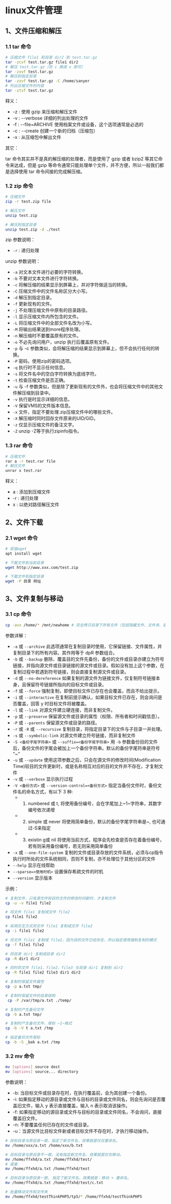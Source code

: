 # linux文件管理

## 1、文件压缩和解压

### 1.1 tar 命令

```sh
# 压缩文件 file1 和目录 dir2 到 test.tar.gz
tar -zcvf test.tar.gz file1 dir2
# 解压 test.tar.gz（将 c 换成 x 即可）
tar -zxvf test.tar.gz
# 解压到指定目录
tar -zxvf test.tar.gz -C /home/sanyer
# 列出压缩文件的内容
tar -ztvf test.tar.gz 
```

释义：

- -z : 使用 gzip 来压缩和解压文件
- -v : --verbose 详细的列出处理的文件
- -f : --file=ARCHIVE 使用档案文件或设备，这个选项通常是必选的
- -c : --create 创建一个新的归档（压缩包）
- -x : 从压缩包中解出文件

其它：

tar 命令其实并不是真的解压缩的处理者，而是使用了 gzip 或者 bzip2 等其它命令来达成，但是 gzip 等命令通常只能处理单个文件，并不方便，所以一般我们都是选择使用 tar 命令间接的完成解压缩。

### 1.2 zip 命令

```sh
# 压缩文件
zip -r test.zip file

# 解压文件
unzip test.zip

# 解压到指定目录
unzip test.zip -d ./test
```

zip 参数说明：

- `-r` : 递归处理

unzip 参数说明：

- `-a` 对文本文件进行必要的字符转换。
- `-b` 不要对文本文件进行字符转换。
- `-c` 将解压缩的结果显示到屏幕上，并对字符做适当的转换。
- `-C` 压缩文件中的文件名称区分大小写。
- `-d` 解压到指定目录。
- `-f` 更新现有的文件。
- `-j` 不处理压缩文件中原有的目录路径。
- `-l` 显示压缩文件内所包含的文件。
- `-L` 将压缩文件中的全部文件名改为小写。
- `-M` 将输出结果送到more程序处理。
- `-n` 解压缩时不要覆盖原有的文件。
- `-o` 不必先询问用户，unzip 执行后覆盖原有文件。
- `-p` 与 -c 参数类似，会将解压缩的结果显示到屏幕上，但不会执行任何的转换。
- `-P` 密码，使用zip的密码选项。
- `-q` 执行时不显示任何信息。
- `-s` 将文件名中的空白字符转换为底线字符。
- `-t` 检查压缩文件是否正确。
- `-u` 与 -f 参数类似，但是除了更新现有的文件外，也会将压缩文件中的其他文件解压缩到目录中。
- `-v` 执行是时显示详细的信息。
- `-V` 保留VMS的文件版本信息。
- `-x` 文件，指定不要处理.zip压缩文件中的哪些文件。
- `-X` 解压缩时同时回存文件原来的UID/GID。
- `-z` 仅显示压缩文件的备注文字。
- `-Z` unzip -Z等于执行zipinfo指令。

### 1.3 rar 命令

```sh
# 压缩文件
rar a -r test.rar file
# 解压文件
unrar x test.rar
```

释义：

- a : 添加到压缩文件
- -r : 递归处理
- x : 以绝对路径解压文件

## 2、文件下载

### 2.1 wget 命令

```sh
# 安装wget
apt install wget

# 下载文件到当前目录
wget http://www.xxx.com/test.zip

# 下载文件到指定目录
wget -P 目录 网址
```

## 3、文件复制与移动

### 3.1 cp 命令

```sh
cp -avx /home/* /mnt/newhome # 完全拷贝目录下所有文件（包括隐藏文件、文件夹、链接）
```

参数详解：

- `-a` 或 `--archive` 此选项通常在复制目录时使用，它保留链接、文件属性，并复制目录下的所有内容。其作用等于 dpR 参数组合。
- `-b` 或 `--backup` 删除、覆盖目的文件先备份，备份的文件或目录亦建立为符号链接，并指向源文件或目录链接的源文件或目录。假如没有加上这个参数，在复制过程中若遇到符号链接，则会直接复制源文件或目录。
- `-d` 或 `--no-dereference` 如果复制的源文件为链接文件，仅复制符号链接本身，且保留符号链接所指向的目标文件或目录。
- `-f` 或 `--force` 强制复制，即使目标文件已存在也会覆盖，而且不给出提示。
- `-i` 或 `--interactive` 在复制前提示确认，如果目标文件已存在，则会询问是否覆盖，回答 y 时目标文件将被覆盖。
- `-l` 或 `--link` 对源文件建立硬连接，而非复制文件。
- `-p` 或 `--preserve` 保留源文件或目录的属性（权限、所有者和时间戳信息）。
- `-P` 或 `--parents` 保留源文件或目录的路径。
- `-r` 或 `-R` 或 `--recursive` 复制目录，将指定目录下的文件与子目录一并处理。
- `-s` 或 `--symbolic-link` 对源文件建立符号链接，而非复制文件
- `-S <备份字尾字符串>` 或 `--suffix=<备份字尾字符串>` 用 `-b` 参数备份目的文件后，备份文件的字尾会被加上一个备份字符串。默认的备份字尾符串是符号 "~"
- `-u` 或 `--update` 使用这项参数之后，只会在源文件的修改时间(Modification Time)较目的文件更新时，或是名称相互对应的目的文件并不存在，才复制文件
-  `-v` 或 `--verbose` 显示执行过程
-  `-V <备份方式>` 或 `--version-control=<备份方式>` 指定当备份文件时，备份文件名的命名方式，有以下 3 种:
    - 1. numbered 或 t, 将使用备份编号，会在字尾加上~1~字符串，其数字编号依次递增
    - 2. simple 或 never 将使用简单备份，默认的备份字尾字符串是~, 也可通过-S来指定
    - 3. existin g或 nil 将使用当前方式，程序会先检查是否存在着备份编号，若有则采用备份编号，若无则采用简单备份
- `-x` 或 `--one-file-system` 复制的文件或目录存放的文件系统，必须与cp指令执行时所处的文件系统相同，否则不复制，亦不处理位于其他分区的文件
-  `--help` 显示在线帮助
-  `--sparse=<使用时机>` 设置保存希疏文件的时机
-  `--version` 显示版本

示例：

```sh
# 复制文件，只有源文件较目的文件的修改时间新时，才复制文件
cp -u -v file1 file2

# 将文件 file1 复制成文件 file2
cp file1 file2

# 采用交互方式将文件 file1 复制成文件 file2
cp -i file1 file2

# 将文件 file1 复制成 file2，因为目的文件已经存在，所以指定使用强制复制的模式
cp -f file1 file2

# 将目录 dir1 复制成目录 dir2
cp -R dir1 dir2

# 同时将文件 file1、file2、file3 与目录 dir1 复制到 dir2
cp -R file1 file2 file3 dir1 dir2

# 复制时保留文件属性
cp -p a.txt tmp/

# 复制时保留文件的目录结构
 cp -P /var/tmp/a.txt ./temp/

# 复制时产生备份文件
cp -b a.txt tmp/

# 复制时产生备份文件，尾标 ~1~格式
cp -b -V t a.txt /tmp

# 指定备份文件尾标
cp -b -S _bak a.txt /tmp
```

### 3.2 mv 命令

```sh
mv [options] source dest
mv [options] source... directory
```

参数说明：

- -b: 当目标文件或目录存在时，在执行覆盖前，会为其创建一个备份。
- -i: 如果指定移动的源目录或文件与目标的目录或文件同名，则会先询问是否覆盖旧文件，输入 y 表示直接覆盖，输入 n 表示取消该操作。
- -f: 如果指定移动的源目录或文件与目标的目录或文件同名，不会询问，直接覆盖旧文件。
- -n: 不要覆盖任何已存在的文件或目录。
- -u：当源文件比目标文件新或者目标文件不存在时，才执行移动操作。

```sh
# 目标目录与原目录一致，指定了新文件名，效果就是仅仅重命名。
mv /home/xxx/a.txt /home/xxx/b.txt

# 目标目录与原目录不一致，没有指定新文件名，效果就是仅仅移动。
mv /home/ffxhd/a.txt /home/ffxhd/test/
# 或者
mv /home/ffxhd/a.txt /home/ffxhd/test

# 目标目录与原目录一致, 指定了新文件名，效果就是：移动 + 重命名。
mv /home/ffxhd/a.txt /home/ffxhd/test/c.txt

# 批量移动文件和文件夹
mv /home/ffxhd/testThinkPHP5/tp5/* /home/ffxhd/testThinkPHP5
```